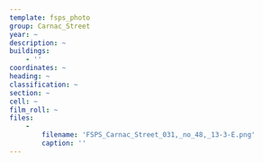 ```yaml
---
template: fsps_photo
group: Carnac_Street
year: ~
description: ~
buildings:
    - ''
coordinates: ~
heading: ~
classification: ~
section: ~
cell: ~
film_roll: ~
files:
    -
        filename: 'FSPS_Carnac_Street_031,_no_48,_13-3-E.png'
        caption: ''
---
```

